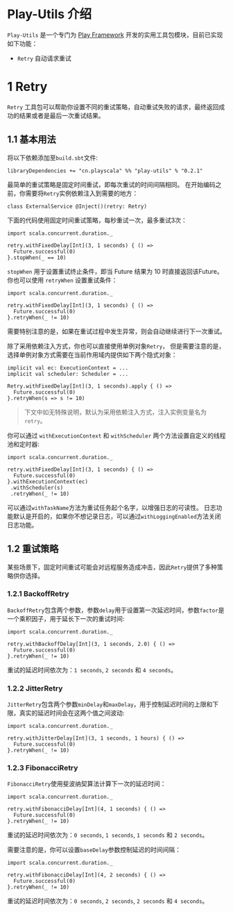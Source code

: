 # Play-Utils 介绍
`Play-Utils` 是一个专门为 [Play Framework](https://www.playframework.com/) 开发的实用工具包模块，目前已实现如下功能：
-  `Retry` 自动请求重试 

# 1 Retry 
`Retry` 工具包可以帮助你设置不同的重试策略，自动重试失败的请求，最终返回成功的结果或者是最后一次重试结果。

## 1.1 基本用法
将以下依赖添加至`build.sbt`文件:
```
libraryDependencies += "cn.playscala" %% "play-utils" % "0.2.1"
```
最简单的重试策略是固定时间重试，即每次重试的时间间隔相同。 在开始编码之前，你需要将`Retry`实例依赖注入到需要的地方：
```
class ExternalService @Inject()(retry: Retry)
```
下面的代码使用固定时间重试策略，每秒重试一次，最多重试3次：
```
import scala.concurrent.duration._

retry.withFixedDelay[Int](3, 1 seconds) { () =>
  Future.successful(0)
}.stopWhen(_ == 10)
```
`stopWhen` 用于设置重试终止条件，即当 Future 结果为 10 时直接返回该Future。你也可以使用 `retryWhen` 设置重试条件：
```
import scala.concurrent.duration._

retry.withFixedDelay[Int](3, 1 seconds) { () =>
  Future.successful(0)
}.retryWhen(_ != 10)
```
需要特别注意的是，如果在重试过程中发生异常，则会自动继续进行下一次重试。

除了采用依赖注入方式，你也可以直接使用单例对象`Retry`， 但是需要注意的是，选择单例对象方式需要在当前作用域内提供如下两个隐式对象：
```
implicit val ec: ExecutionContext = ...
implicit val scheduler: Scheduler = ...

Retry.withFixedDelay[Int](3, 1 seconds).apply { () =>
  Future.successful(0)
}.retryWhen(s => s != 10)
```

> 下文中如无特殊说明，默认为采用依赖注入方式，注入实例变量名为`retry`。

你可以通过 `withExecutionContext` 和 `withScheduler` 两个方法设置自定义的线程池和定时器:
```
import scala.concurrent.duration._

retry.withFixedDelay[Int](3, 1 seconds) { () =>
  Future.successful(0)
}.withExecutionContext(ec)
 .withScheduler(s)
 .retryWhen(_ != 10)
```

可以通过`withTaskName`方法为重试任务起个名字，以增强日志的可读性。 日志功能默认是开启的，如果你不想记录日志，可以通过`withLoggingEnabled`方法关闭日志功能。

## 1.2 重试策略
某些场景下，固定时间重试可能会对远程服务造成冲击，因此`Retry`提供了多种策略供你选择。

### 1.2.1 BackoffRetry
`BackoffRetry`包含两个参数，参数`delay`用于设置第一次延迟时间，参数`factor`是一个乘积因子，用于延长下一次的重试时间:
```
import scala.concurrent.duration._

retry.withBackoffDelay[Int](3, 1 seconds, 2.0) { () =>
  Future.successful(0)
}.retryWhen(_ != 10)
```
重试的延迟时间依次为：`1 seconds`, `2 seconds` 和 `4 seconds`。

### 1.2.2 JitterRetry
`JitterRetry`包含两个参数`minDelay`和`maxDelay`，用于控制延迟时间的上限和下限，真实的延迟时间会在这两个值之间波动:
```
import scala.concurrent.duration._

retry.withJitterDelay[Int](3, 1 seconds, 1 hours) { () =>
  Future.successful(0)
}.retryWhen(_ != 10)
```

### 1.2.3 FibonacciRetry
`FibonacciRetry`使用斐波纳契算法计算下一次的延迟时间：
```
import scala.concurrent.duration._

retry.withFibonacciDelay[Int](4, 1 seconds) { () =>
  Future.successful(0)
}.retryWhen(_ != 10)
```
重试的延迟时间依次为：`0 seconds`, `1 seconds`, `1 seconds` 和 `2 seconds`。   

需要注意的是，你可以设置`baseDelay`参数控制延迟的时间间隔：
```
import scala.concurrent.duration._

retry.withFibonacciDelay[Int](4, 2 seconds) { () =>
  Future.successful(0)
}.retryWhen(_ != 10)
```
重试的延迟时间依次为：`0 seconds`, `2 seconds`, `2 seconds` 和 `4 seconds`。